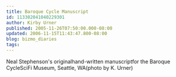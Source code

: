 ```yaml
---
title: Baroque Cycle Manuscript
id: 113302041040229301
author: Kirby Urner
published: 2005-11-26T07:50:00.000-08:00
updated: 2006-11-15T11:43:47.800-08:00
blog: bizmo_diaries
tags: 
---
```


[](http://photos1.blogger.com/blogger/1134/545/1600/PB250050.jpg)Neal Stephenson's originalhand-written manuscriptfor the Baroque CycleSciFi Museum, Seattle, WA(photo by K. Urner)